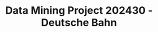 ---
title: Data Mining Project 202430 - Deutsche Bahn
description: The selection of Kaggle's “Deutsche Bahn Delays” dataset is justified by its relevance, offering recent data on the German railway system collected in July 2024. This dataset provides a comprehensive overview, covering around 2000 stations throughout Germany with hourly information for a full week. The diverse data, including planned timetables, delays, geolocation, and station and line names, enables a comprehensive and multifaceted analysis of the railway system’s operations. Its origin in Deutsche Bahn's official APIs strongly suggests the reliability of the information. The dataset is particularly valuable for studies on punctuality, transport efficiency, and urban planning, with clear potential for practical applications in enhancing transport services. Additionally, the inclusion of stations of various categories and information on previous routes further enriches the analytical possibilities.
---